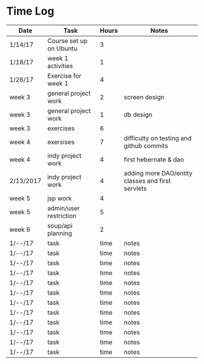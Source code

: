 # Time Log

| Date | Task | Hours | Notes|
|------|------|-------|------|
| 1/14/17| Course set up on Ubuntu| 3 | |
| 1/18/17| week 1 activities| 1 | |
| 1/26/17 | Exercise for week 1  | 4  |   | 
| week 3| general project work| 2 | screen design|
| week 3| general project work| 1 | db design|
| week 3| exercises| 6 | |
| week 4| exersises| 7 |difficulty on testing and github commits |
| week 4| indy project work| 4 | first hebernate & dao |
| 2/13/2017| indy project work| 4 |adding more DAO/entity classes and first servlets |
| week 5| jsp work | 4 | |
| week 5| admin/user restriction| 5 | |
| week 6| soup/api planning| 2 | |
| 1/--/17| task| time |notes |
| 1/--/17| task| time |notes |
| 1/--/17| task| time |notes |
| 1/--/17| task| time |notes |
| 1/--/17| task| time |notes |
| 1/--/17| task| time |notes |
| 1/--/17| task| time |notes |
| 1/--/17| task| time |notes |
| 1/--/17| task| time |notes |
| 1/--/17| task| time |notes |
| 1/--/17| task| time |notes |
| 1/--/17| task| time |notes |
